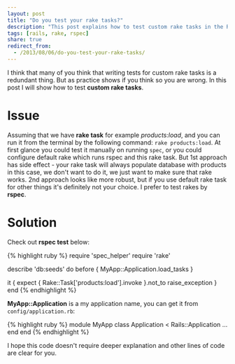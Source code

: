 ```yaml
---
layout: post
title: "Do you test your rake tasks?"
description: "This post explains how to test custom rake tasks in the Rails application"
tags: [rails, rake, rspec]
share: true
redirect_from:
  - /2013/08/06/do-you-test-your-rake-tasks/
---
```



I think that many of you think that writing tests for custom rake tasks is a redundant thing.
But as practice shows if you think so you are wrong.
In this post I will show how to test **custom rake tasks**.

# Issue

Assuming that we have **rake task** for example *products:load*, and you can run it from the terminal by the following command: `rake products:load`.
At first glance you could test it manually on running `spec`, or you could configure default rake which runs rspec and this rake task.
But 1st approach has side effect - your rake task will always populate database with products in this case, we don't want to do it, we just want to make sure that rake works.
2nd approach looks like more robust, but if you use default rake task for other things it's definitely not your choice. I prefer to test rakes by **rspec**.

# Solution

Check out **rspec test** below:

{% highlight ruby %}
require 'spec_helper'
require 'rake'

describe 'db:seeds' do
  before { MyApp::Application.load_tasks }

  it { expect { Rake::Task['products:load'].invoke }.not_to raise_exception }
end
{% endhighlight %}

**MyApp::Application** is a my application name, you can get it from `config/application.rb`:

{% highlight ruby %}
module MyApp
  class Application < Rails::Application
    ...
  end
end
{% endhighlight %}

I hope this code doesn't require deeper explanation and other lines of code are clear for you.
